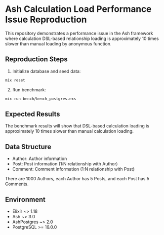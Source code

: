# Ash Calculation Load Performance Issue Reproduction

This repository demonstrates a performance issue in the Ash framework where calculation DSL-based relationship loading is approximately 10 times slower than manual loading by anonymous function.

## Reproduction Steps

1. Initialize database and seed data:
```bash
mix reset
```

2. Run benchmark:
```bash
mix run bench/bench_postgres.exs
```

## Expected Results

The benchmark results will show that DSL-based calculation loading is approximately 10 times slower than manual calculation loading.

## Data Structure

- Author: Author information
- Post: Post information (1:N relationship with Author)
- Comment: Comment information (1:N relationship with Post)

There are 1000 Authors, each Author has 5 Posts, and each Post has 5 Comments.

## Environment

- Elixir ~> 1.18
- Ash ~> 3.0
- AshPostgres ~> 2.0
- PostgreSQL >= 16.0.0